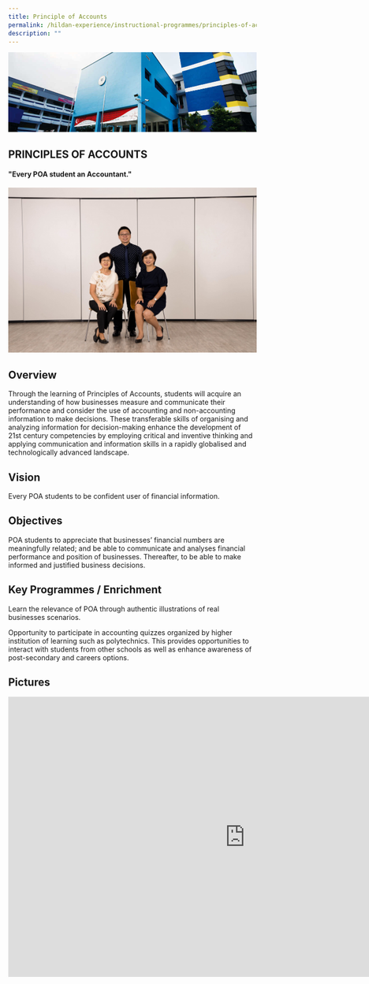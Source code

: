 ```yaml
---
title: Principle of Accounts
permalink: /hildan-experience/instructional-programmes/principles-of-accounts/
description: ""
---
```

![](/images/Instructional%20Programmes/POA%20Banner.jpg)


PRINCIPLES OF ACCOUNTS
----------------------

#### "Every POA student an Accountant."


![](/images/Instructional%20Programmes/POA%20Staff.jpg)


Overview
--------

Through the learning of Principles of Accounts, students will acquire an understanding of how businesses measure and communicate their performance and consider the use of accounting and non-accounting information to make decisions. These transferable skills of organising and analyzing information for decision-making enhance the development of 21st&nbsp;century competencies by employing critical and inventive thinking and applying communication and information skills in a rapidly globalised and technologically advanced landscape.

Vision
------

Every POA students to be confident user of financial information.

Objectives
----------

POA students to appreciate that businesses’ financial numbers are meaningfully related; and be able to communicate and analyses financial performance and position of businesses. Thereafter, to be able to make informed and justified business decisions.  

  

Key Programmes / Enrichment
---------------------------

Learn the relevance of POA through authentic illustrations of real businesses scenarios.

  

Opportunity to participate in accounting quizzes organized by higher institution of learning such as polytechnics. This provides opportunities to interact with students from other schools as well as enhance awareness of post-secondary and careers options.

  

Pictures
--------


<iframe allowfullscreen="true" height="569" width="960" frameborder="0" src="https://docs.google.com/presentation/d/e/2PACX-1vQ2zPy37WCjtiFEGd2tQthvmH0PavDOxHzeWqZ5hZcEtpss9hDRmM16nOcuy27iyTprlsiXW4922wGi/embed?start=true&amp;loop=true&amp;delayms=5000"></iframe>